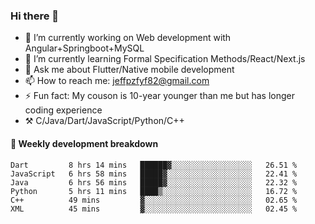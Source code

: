 ### Hi there 👋

- 🔭 I’m currently working on Web development with Angular+Springboot+MySQL
- 🌱 I’m currently learning Formal Specification Methods/React/Next.js
- 💬 Ask me about Flutter/Native mobile development
- 📫 How to reach me: jeffpzfyf82@gmail.com
- ⚡ Fun fact: My couson is 10-year younger than me but has longer coding experience
- ⚒️ C/Java/Dart/JavaScript/Python/C++


#### 📝 Weekly development breakdown

<!--START_SECTION:waka-->

```text
Dart         8 hrs 14 mins   ██████▓░░░░░░░░░░░░░░░░░░   26.51 %
JavaScript   6 hrs 58 mins   █████▓░░░░░░░░░░░░░░░░░░░   22.41 %
Java         6 hrs 56 mins   █████▓░░░░░░░░░░░░░░░░░░░   22.32 %
Python       5 hrs 11 mins   ████▒░░░░░░░░░░░░░░░░░░░░   16.72 %
C++          49 mins         ▓░░░░░░░░░░░░░░░░░░░░░░░░   02.65 %
XML          45 mins         ▓░░░░░░░░░░░░░░░░░░░░░░░░   02.45 %
```

<!--END_SECTION:waka-->
